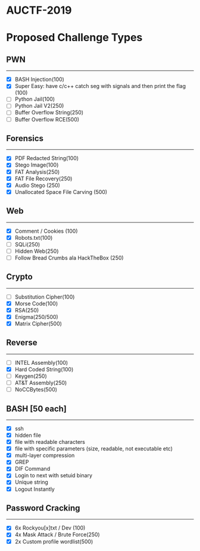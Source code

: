 # AUCTF-2019

# Proposed Challenge Types


## PWN
----------
-[x] BASH Injection(100)
-[x] Super Easy: have c/c++ catch seg with signals and then print the flag (100)
-[ ] Python Jail(100)
-[ ] Python Jail V2(250)
-[ ] Buffer Overflow String(250)
-[ ] Buffer Overflow RCE(500)

## Forensics
--------------
-[x] PDF Redacted String(100)
-[x] Stego Image(100)
-[x] FAT Analysis(250)
-[x] FAT File Recovery(250)
-[x] Audio Stego (250)
-[x] Unallocated Space File Carving (500)

## Web
-----------
-[x] Comment / Cookies (100)
-[x] Robots.txt(100)
-[ ] SQLi(250)
-[ ] Hidden Web(250)
-[ ] Follow Bread Crumbs ala HackTheBox (250)

## Crypto
-------------
-[ ] Substitution Cipher(100)
-[x] Morse Code(100)
-[x] RSA(250)
-[x] Enigma(250/500)
-[x] Matrix Cipher(500)

## Reverse
--------------
-[ ] INTEL Assembly(100)
-[x] Hard Coded String(100)
-[ ] Keygen(250)
-[ ] AT&T Assembly(250)
-[ ] NoCCBytes(500)

## BASH [50 each]
-----------
-[x] ssh
-[x] hidden file
-[x] file with readable characters
-[x] file with specific parameters (size, readable, not executable etc)
-[x] multi-layer compression
-[x] GREP
-[x] DIF Command
-[x] Login to next with setuid binary
-[x] Unique string
-[x] Logout Instantly

## Password Cracking
-----------------------
-[x] 6x Rockyou[x]txt / Dev (100)
-[x] 4x Mask Attack / Brute Force(250)
-[x] 2x Custom profile wordlist(500)
